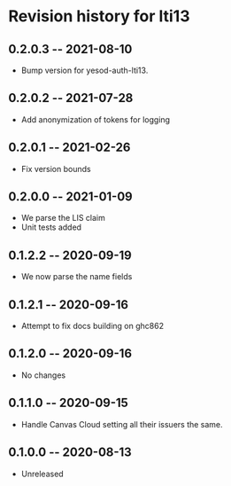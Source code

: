# Revision history for lti13

## 0.2.0.3 -- 2021-08-10

* Bump version for yesod-auth-lti13.

## 0.2.0.2 -- 2021-07-28

* Add anonymization of tokens for logging

## 0.2.0.1 -- 2021-02-26

* Fix version bounds

## 0.2.0.0 -- 2021-01-09

* We parse the LIS claim
* Unit tests added

## 0.1.2.2 -- 2020-09-19

* We now parse the name fields

## 0.1.2.1 -- 2020-09-16

* Attempt to fix docs building on ghc862

## 0.1.2.0 -- 2020-09-16

* No changes

## 0.1.1.0 -- 2020-09-15

* Handle Canvas Cloud setting all their issuers the same.

## 0.1.0.0 -- 2020-08-13

* Unreleased

